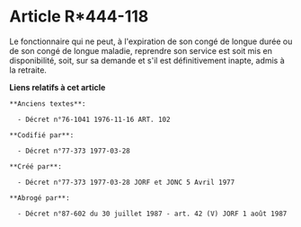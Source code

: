 # Article R*444-118

Le fonctionnaire qui ne peut, à l'expiration de son congé de longue durée ou de son congé de longue maladie, reprendre son
service est soit mis en disponibilité, soit, sur sa demande et s'il est définitivement inapte, admis à la retraite.

**Liens relatifs à cet article**

	**Anciens textes**:

	  - Décret n°76-1041 1976-11-16 ART. 102

	**Codifié par**:

	  - Décret n°77-373 1977-03-28

	**Créé par**:

	  - Décret n°77-373 1977-03-28 JORF et JONC 5 Avril 1977

	**Abrogé par**:

	  - Décret n°87-602 du 30 juillet 1987 - art. 42 (V) JORF 1 août 1987
